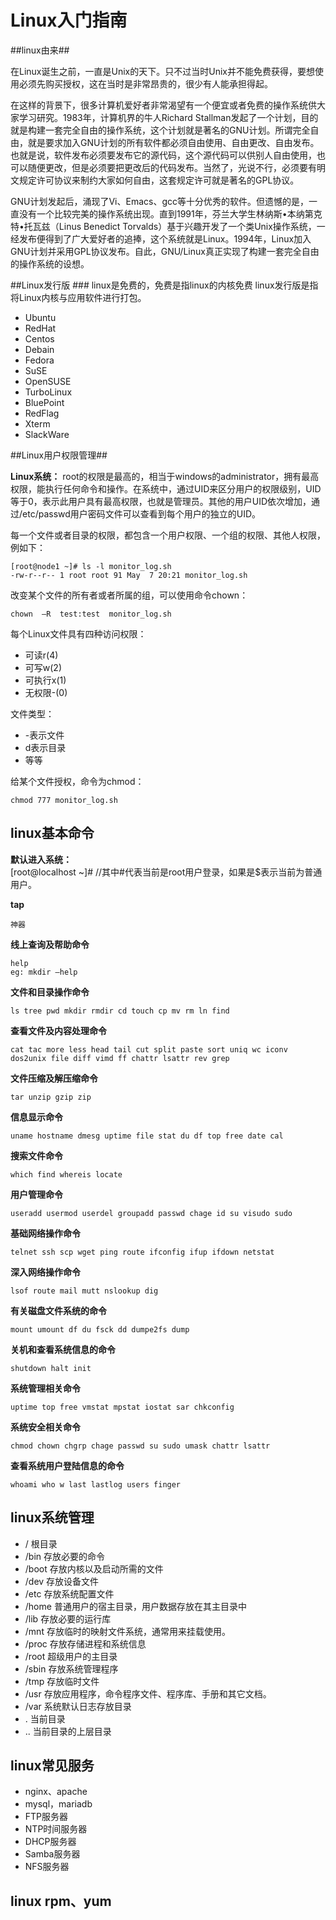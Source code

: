 # Linux入门指南 #

##linux由来##

在Linux诞生之前，一直是Unix的天下。只不过当时Unix并不能免费获得，要想使用必须先购买授权，这在当时是非常昂贵的，很少有人能承担得起。

在这样的背景下，很多计算机爱好者非常渴望有一个便宜或者免费的操作系统供大家学习研究。1983年，计算机界的牛人Richard Stallman发起了一个计划，目的就是构建一套完全自由的操作系统，这个计划就是著名的GNU计划。所谓完全自由，就是要求加入GNU计划的所有软件都必须自由使用、自由更改、自由发布。也就是说，软件发布必须要发布它的源代码，这个源代码可以供别人自由使用，也可以随便更改，但是必须要把更改后的代码发布。当然了，光说不行，必须要有明文规定许可协议来制约大家如何自由，这套规定许可就是著名的GPL协议。

GNU计划发起后，涌现了Vi、Emacs、gcc等十分优秀的软件。但遗憾的是，一直没有一个比较完美的操作系统出现。直到1991年，芬兰大学生林纳斯•本纳第克特•托瓦兹（Linus Benedict Torvalds）基于兴趣开发了一个类Unix操作系统，一经发布便得到了广大爱好者的追捧，这个系统就是Linux。1994年，Linux加入GNU计划并采用GPL协议发布。自此，GNU/Linux真正实现了构建一套完全自由的操作系统的设想。


##Linux发行版 ###
linux是免费的，免费是指linux的内核免费
linux发行版是指将Linux内核与应用软件进行打包。

- Ubuntu
- RedHat
- Centos
- Debain
- Fedora
- SuSE
- OpenSUSE
- TurboLinux
- BluePoint
- RedFlag
- Xterm
- SlackWare

##Linux用户权限管理##

**Linux系统：** root的权限是最高的，相当于windows的administrator，拥有最高权限，能执行任何命令和操作。在系统中，通过UID来区分用户的权限级别，UID等于0，表示此用户具有最高权限，也就是管理员。其他的用户UID依次增加，通过/etc/passwd用户密码文件可以查看到每个用户的独立的UID。

每一个文件或者目录的权限，都包含一个用户权限、一个组的权限、其他人权限，例如下：
	
	[root@node1 ~]# ls -l monitor_log.sh
	-rw-r--r-- 1 root root 91 May  7 20:21 monitor_log.sh

改变某个文件的所有者或者所属的组，可以使用命令chown：

	chown  –R  test:test  monitor_log.sh

每个Linux文件具有四种访问权限：

- 可读r(4)
- 可写w(2)
- 可执行x(1)
- 无权限-(0)

文件类型：

- -表示文件
- d表示目录
- 等等

给某个文件授权，命令为chmod：
	
	chmod 777 monitor_log.sh

## linux基本命令 ##

**默认进入系统：**  
[root@localhost ~]#  //其中#代表当前是root用户登录，如果是$表示当前为普通用户。

****tap****
	
	神器 

****线上查询及帮助命令****

	help
	eg: mkdir –help

****文件和目录操作命令****

	ls tree pwd mkdir rmdir cd touch cp mv rm ln find

****查看文件及内容处理命令****

	cat tac more less head tail cut split paste sort uniq wc iconv dos2unix file diff vimd ff chattr lsattr rev grep

****文件压缩及解压缩命令****

	tar unzip gzip zip

****信息显示命令****

	uname hostname dmesg uptime file stat du df top free date cal

****搜索文件命令****

	which find whereis locate

****用户管理命令****

	useradd usermod userdel groupadd passwd chage id su visudo sudo

****基础网络操作命令****

	telnet ssh scp wget ping route ifconfig ifup ifdown netstat

****深入网络操作命令****

	lsof route mail mutt nslookup dig

****有关磁盘文件系统的命令****

	mount umount df du fsck dd dumpe2fs dump

****关机和查看系统信息的命令****

	shutdown halt init

****系统管理相关命令****

	uptime top free vmstat mpstat iostat sar chkconfig

****系统安全相关命令****

	chmod chown chgrp chage passwd su sudo umask chattr lsattr

****查看系统用户登陆信息的命令****

	whoami who w last lastlog users finger

## linux系统管理 ##

- / 根目录 
- /bin 存放必要的命令 
- /boot 存放内核以及启动所需的文件
- /dev 存放设备文件 
- /etc 存放系统配置文件 
- /home 普通用户的宿主目录，用户数据存放在其主目录中 
- /lib 存放必要的运行库 
- /mnt 存放临时的映射文件系统，通常用来挂载使用。
- /proc 存放存储进程和系统信息 
- /root 超级用户的主目录 
- /sbin 存放系统管理程序 
- /tmp 存放临时文件
- /usr 存放应用程序，命令程序文件、程序库、手册和其它文档。 
- /var 系统默认日志存放目录
- .    当前目录
- ..   当前目录的上层目录


## linux常见服务 ##

- nginx、apache
- mysql，mariadb
- FTP服务器
- NTP时间服务器
- DHCP服务器
- Samba服务器
- NFS服务器


## linux rpm、yum ##
